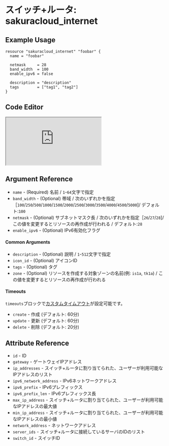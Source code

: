 # スイッチ+ルータ: sakuracloud_internet

## Example Usage

```hcl
resource "sakuracloud_internet" "foobar" {
  name = "foobar"

  netmask     = 28
  band_width  = 100
  enable_ipv6 = false

  description = "description"
  tags        = ["tag1", "tag2"]
}
```

<div class="editor">

<h2>Code Editor</h2>

<iframe src="https://zouen-alpha.usacloud.jp/#resource/internet"></iframe>

</div>


## Argument Reference

* `name` - (Required) 名前 / `1`-`64`文字で指定
* `band_width` - (Optional) 帯域 / 次のいずれかを指定［`100`/`250`/`500`/`1000`/`1500`/`2000`/`2500`/`3000`/`3500`/`4000`/`4500`/`5000`]/ デフォルト:`100`
* `netmask` - (Optional) サブネットマスク長 / 次のいずれかを指定［`26`/`27`/`28`]/ この値を変更するとリソースの再作成が行われる / デフォルト:`28`
* `enable_ipv6` - (Optional) IPv6有効化フラグ

#### Common Arguments

* `description` - (Optional) 説明 / `1`-`512`文字で指定
* `icon_id` - (Optional) アイコンID
* `tags` - (Optional) タグ
* `zone` - (Optional) リソースを作成する対象ゾーンの名前(例: `is1a`, `tk1a`) / この値を変更するとリソースの再作成が行われる

#### Timeouts

`timeouts`ブロックで[カスタムタイムアウト](https://www.terraform.io/docs/configuration/resources.html#operation-timeouts)が設定可能です。  

* `create` - 作成 (デフォルト: 60分)
* `update` - 更新 (デフォルト: 60分)
* `delete` - 削除 (デフォルト: 20分)

## Attribute Reference

* `id` - ID
* `gateway` - ゲートウェイIPアドレス
* `ip_addresses` - スイッチ+ルータに割り当てられた、ユーザーが利用可能なIPアドレスのリスト
* `ipv6_network_address` - IPv6ネットワークアドレス
* `ipv6_prefix` - IPv6プレフィックス
* `ipv6_prefix_len` - IPv6プレフィックス長
* `max_ip_address` - スイッチ+ルータに割り当てられた、ユーザーが利用可能なIPアドレスの最大値
* `min_ip_address` - スイッチ+ルータに割り当てられた、ユーザーが利用可能なIPアドレスの最小値
* `network_address` - ネットワークアドレス
* `server_ids` - スイッチ+ルータに接続しているサーバのIDのリスト
* `switch_id` - スイッチID

